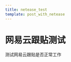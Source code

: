 ```yaml
---
title: netease_test
template: post_with_netease
---
```


# 网易云跟贴测试

测试网易云跟贴是否正常工作

<div id=__comment></div>
<script>$(function(){$.ajax('/api/poem?rnd='+Date.now()+Math.random()).done(function(data){$('.input-tips')[0].innerText=data;});});</script>